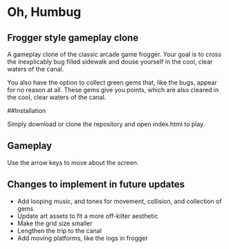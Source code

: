 # Oh, Humbug
## Frogger style gameplay clone

A gameplay clone of the classic arcade game frogger. Your goal is to cross the inexplicably bug filled sidewalk and douse yourself in the cool, clear waters of the canal.

You also have the option to collect green gems that, like the bugs, appear for no reason at all. These gems give you points, which are also cleared in the cool, clear waters of the canal.

##Installation

Simply download or clone the repository and open index.html to play.

## Gameplay

Use the arrow keys to move about the screen.

## Changes to implement in future updates

- Add looping music, and tones for movement, collision, and collection of gems
- Update art assets to fit a more off-kilter aesthetic
- Make the grid size smaller
- Lengthen the trip to the canal
- Add moving platforms, like the logs in frogger
